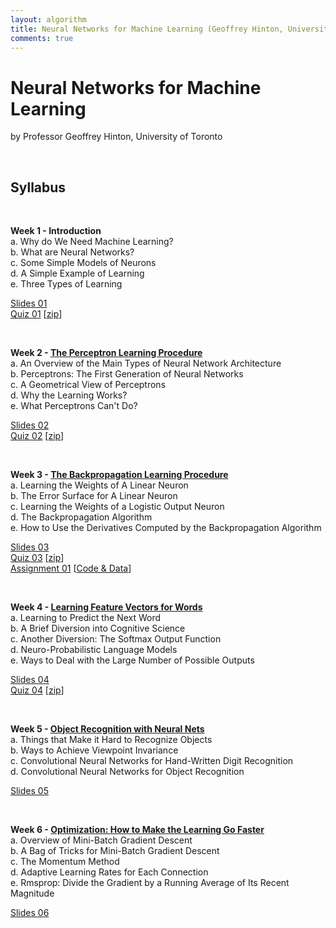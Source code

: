 ```yaml
---
layout: algorithm
title: Neural Networks for Machine Learning (Geoffrey Hinton, University of Toronto)
comments: true
---
```


# Neural Networks for Machine Learning
by Professor Geoffrey Hinton, University of Toronto

<br>

## Syllabus

<br>

**Week 1 - Introduction**<br>
a. Why do We Need Machine Learning?<br>
b. What are Neural Networks?<br>
c. Some Simple Models of Neurons<br>
d. A Simple Example of Learning<br>
e. Three Types of Learning<br>

[Slides 01]({{site.baseurl}}/algorithms/machinelearning/nnml/slides/Week1.pdf "Week 1: Introduction")<br>
[Quiz 01]({{site.baseurl}}/algorithms/machinelearning/nnml/quizzes/quiz01 "Quiz 1")
[[zip]({{site.baseurl}}/algorithms/machinelearning/nnml/quizzes/quiz01/quiz01.zip "quiz01.zip")]<br>

<br>

**Week 2 - [The Perceptron Learning Procedure]({{site.baseurl}}/algorithms/machinelearning/nnml/week2)**<br>
a. An Overview of the Main Types of Neural Network Architecture<br>
b. Perceptrons: The First Generation of Neural Networks<br>
c. A Geometrical View of Perceptrons<br>
d. Why the Learning Works?<br>
e. What Perceptrons Can't Do?<br>

[Slides 02]({{site.baseurl}}/algorithms/machinelearning/nnml/slides/Week2.pdf "Week 2 Slides")<br>
[Quiz 02]({{site.baseurl}}/algorithms/machinelearning/nnml/quizzes/quiz02 "Quiz 2")
[[zip]({{site.baseurl}}/algorithms/machinelearning/nnml/quizzes/quiz02/quiz02.zip "quiz02.zip")]<br>

<br>

**Week 3 - [The Backpropagation Learning Procedure]({{site.baseurl}}/algorithms/machinelearning/nnml/week3)**<br>
a. Learning the Weights of A Linear Neuron<br>
b. The Error Surface for A Linear Neuron<br>
c. Learning the Weights of a Logistic Output Neuron<br>
d. The Backpropagation Algorithm<br>
e. How to Use the Derivatives Computed by the Backpropagation Algorithm<br>

[Slides 03]({{site.baseurl}}/algorithms/machinelearning/nnml/slides/Week3.pdf "Week 3 Slides")<br>
[Quiz 03]({{site.baseurl}}/algorithms/machinelearning/nnml/quizzes/quiz03 "Quiz 3")
[[zip]({{site.baseurl}}/algorithms/machinelearning/nnml/quizzes/quiz03/quiz03.zip "quiz03.zip")]<br>
[Assignment 01]({{site.baseurl}}/algorithms/machinelearning/nnml/assignments/Assignment1/assign1.pdf "Assignment 1")
[[Code & Data]({{site.baseurl}}/algorithms/machinelearning/nnml/assignments/Assignment1/ "Code & Data for Assignment 1")]

<br>

**Week 4 - [Learning Feature Vectors for Words]({{site.baseurl}}/algorithms/machinelearning/nnml/week4)**<br>
a. Learning to Predict the Next Word<br>
b. A Brief Diversion into Cognitive Science<br>
c. Another Diversion: The Softmax Output Function<br>
d. Neuro-Probabilistic Language Models<br>
e. Ways to Deal with the Large Number of Possible Outputs<br>

[Slides 04]({{site.baseurl}}/algorithms/machinelearning/nnml/slides/Week4.pdf "Week 4 Slides")<br>
[Quiz 04]({{site.baseurl}}/algorithms/machinelearning/nnml/quizzes/quiz04 "Quiz 4")
[[zip]({{site.baseurl}}/algorithms/machinelearning/nnml/quizzes/quiz04/quiz04.zip "quiz04.zip")]<br>

<br>

**Week 5 - [Object Recognition with Neural Nets]({{site.baseurl}}/algorithms/machinelearning/nnml/week5)**<br>
a. Things that Make it Hard to Recognize Objects<br>
b. Ways to Achieve Viewpoint Invariance<br>
c. Convolutional Neural Networks for Hand-Written Digit Recognition<br>
d. Convolutional Neural Networks for Object Recognition<br>

[Slides 05]({{site.baseurl}}/algorithms/machinelearning/nnml/slides/Week5.pdf "Week 5 Slides")<br>

<br>

**Week 6 - [Optimization: How to Make the Learning Go Faster]({{site.baseurl}}/algorithms/machinelearning/nnml/week6)**<br>
a. Overview of Mini-Batch Gradient Descent<br>
b. A Bag of Tricks for Mini-Batch Gradient Descent<br>
c. The Momentum Method<br>
d. Adaptive Learning Rates for Each Connection<br>
e. Rmsprop: Divide the Gradient by a Running Average of Its Recent Magnitude<br>

[Slides 06]({{site.baseurl}}/algorithms/machinelearning/nnml/slides/Week6.pdf "Week 6 Slides")<br>



<br><br>
